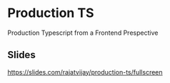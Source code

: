 # Production TS
Production Typescript from a Frontend Prespective

## Slides
https://slides.com/rajatvijay/production-ts/fullscreen
